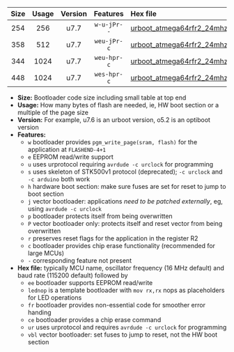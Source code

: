 |Size|Usage|Version|Features|Hex file|
|:-:|:-:|:-:|:-:|:--|
|254|256|u7.7|`w-u-jPr--`|[urboot_atmega64rfr2_24mhz_1000000bps_lednop_ur_vbl.hex](https://raw.githubusercontent.com/stefanrueger/urboot.hex/main/mcus/atmega64rfr2/fcpu_24mhz/1000000_bps/urboot_atmega64rfr2_24mhz_1000000bps_lednop_ur_vbl.hex)|
|358|512|u7.7|`weu-jPr-c`|[urboot_atmega64rfr2_24mhz_1000000bps_ee_lednop_fr_ce_ur_vbl.hex](https://raw.githubusercontent.com/stefanrueger/urboot.hex/main/mcus/atmega64rfr2/fcpu_24mhz/1000000_bps/urboot_atmega64rfr2_24mhz_1000000bps_ee_lednop_fr_ce_ur_vbl.hex)|
|344|1024|u7.7|`weu-hpr-c`|[urboot_atmega64rfr2_24mhz_1000000bps_ee_lednop_fr_ce_ur.hex](https://raw.githubusercontent.com/stefanrueger/urboot.hex/main/mcus/atmega64rfr2/fcpu_24mhz/1000000_bps/urboot_atmega64rfr2_24mhz_1000000bps_ee_lednop_fr_ce_ur.hex)|
|448|1024|u7.7|`wes-hpr-c`|[urboot_atmega64rfr2_24mhz_1000000bps_ee_lednop_fr_ce.hex](https://raw.githubusercontent.com/stefanrueger/urboot.hex/main/mcus/atmega64rfr2/fcpu_24mhz/1000000_bps/urboot_atmega64rfr2_24mhz_1000000bps_ee_lednop_fr_ce.hex)|

- **Size:** Bootloader code size including small table at top end
- **Usage:** How many bytes of flash are needed, ie, HW boot section or a multiple of the page size
- **Version:** For example, u7.6 is an urboot version, o5.2 is an optiboot version
- **Features:**
  + `w` bootloader provides `pgm_write_page(sram, flash)` for the application at `FLASHEND-4+1`
  + `e` EEPROM read/write support
  + `u` uses urprotocol requiring `avrdude -c urclock` for programming
  + `s` uses skeleton of STK500v1 protocol (deprecated); `-c urclock` and `-c arduino` both work
  + `h` hardware boot section: make sure fuses are set for reset to jump to boot section
  + `j` vector bootloader: applications *need to be patched externally*, eg, using `avrdude -c urclock`
  + `p` bootloader protects itself from being overwritten
  + `P` vector bootloader only: protects itself and reset vector from being overwritten
  + `r` preserves reset flags for the application in the register R2
  + `c` bootloader provides chip erase functionality (recommended for large MCUs)
  + `-` corresponding feature not present
- **Hex file:** typically MCU name, oscillator frequency (16 MHz default) and baud rate (115200 default) followed by
  + `ee` bootloader supports EEPROM read/write
  + `lednop` is a template bootloader with `mov rx,rx` nops as placeholders for LED operations
  + `fr` bootloader provides non-essential code for smoother error handing
  + `ce` bootloader provides a chip erase command
  + `ur` uses urprotocol and requires `avrdude -c urclock` for programming
  + `vbl` vector bootloader: set fuses to jump to reset, not the HW boot section
